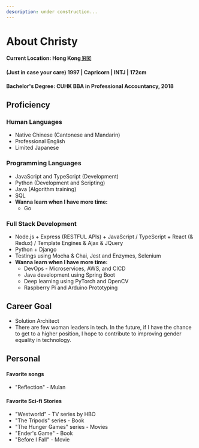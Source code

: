 ```yaml
---
description: under construction...
---
```


# About Christy

#### Current Location: Hong Kong[ 🇭🇰](https://emojipedia.org/flag-hong-kong-sar-china/)

#### \(Just in case your care\) 1997 \| Capricorn \| INTJ \| 172cm

#### Bachelor's Degree: CUHK BBA in Professional Accountancy, 2018

## Proficiency

### Human Languages

* Native Chinese \(Cantonese and Mandarin\)
* Professional English
* Limited Japanese

### Programming Languages

* JavaScript and TypeScript \(Development\)
* Python \(Development and Scripting\)
* Java \(Algorithm training\)
* SQL
* **Wanna learn when I have more time:** 
  * Go

### Full Stack Development

* Node.js + Express \(RESTFUL APIs\) + JavaScript / TypeScript + React \(& Redux\) / Template Engines & Ajax & JQuery
* Python + Django
* Testings using Mocha & Chai, Jest and Enzymes,  Selenium
* **Wanna learn when I have more time:** 
  * DevOps - Microservices, AWS, and CICD
  * Java development using Spring Boot
  * Deep learning using PyTorch and OpenCV
  * Raspberry Pi and Arduino Prototyping

## Career Goal

* Solution Architect
* There are few woman leaders in tech. In the future, if I have the chance to get to a higher position, I hope to contribute to improving gender equality in technology.

## Personal

#### Favorite songs

* "Reflection" - Mulan

#### Favorite Sci-fi Stories

* "Westworld" - TV series by HBO
* "The Tripods" series - Book
* "The Hunger Games" series - Movies
* "Ender's Game" - Book
* "Before I Fall" - Movie



